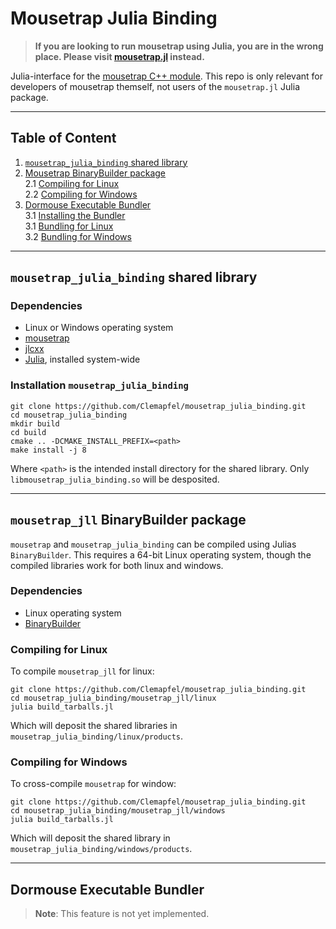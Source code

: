 # Mousetrap Julia Binding

> **If you are looking to run mousetrap using Julia, you are in the wrong place. Please visit [mousetrap.jl](https://github.com/Clemapfel/mousetrap.jl) instead.**

 Julia-interface for the [mousetrap C++ module](https://github.com/Clemapfel/mousetrap). This repo is only relevant for developers of mousetrap themself, not users of the `mousetrap.jl` Julia package.

---

## Table of Content

1. [`mousetrap_julia_binding` shared library](#mousetrapjuliabinding-shared-library)
2. [Mousetrap BinaryBuilder package](#mousetrapjll-binarybuilder-package)<br>
2.1 [Compiling for Linux](#compiling-for-linux)<br>
2.2 [Compiling for Windows](#compiling-for-windows)<br>
3. [Dormouse Executable Bundler](#dormouse-executable-bundler)<br>
3.1 [Installing the Bundler](#dormouse-installation)<br>
3.1 [Bundling for Linux](#bundling-for-linux)<br>
3.2 [Bundling for Windows](#bundling-for-windows)<br>

---

## `mousetrap_julia_binding` shared library

### Dependencies

+ Linux or Windows operating system
+ [mousetrap](https://github.com/Clemapfel/mousetrap)
+ [jlcxx](https://github.com/JuliaInterop/libcxxwrap-julia)
+ [Julia](https://julialang.org/downloads/), installed system-wide

### Installation `mousetrap_julia_binding`

```
git clone https://github.com/Clemapfel/mousetrap_julia_binding.git
cd mousetrap_julia_binding
mkdir build
cd build
cmake .. -DCMAKE_INSTALL_PREFIX=<path>
make install -j 8
```

Where `<path>` is the intended install directory for the shared library. Only `libmousetrap_julia_binding.so` will be desposited.

---

## `mousetrap_jll` BinaryBuilder package

`mousetrap` and `mousetrap_julia_binding` can be compiled using Julias `BinaryBuilder`. This requires a 64-bit Linux 
operating system, though the compiled libraries work for both linux and windows. 

### Dependencies
+ Linux operating system
+ [BinaryBuilder](https://github.com/JuliaPackaging/BinaryBuilder.jl)

### Compiling for Linux

To compile `mousetrap_jll` for linux:

```
git clone https://github.com/Clemapfel/mousetrap_julia_binding.git
cd mousetrap_julia_binding/mousetrap_jll/linux
julia build_tarballs.jl
```

Which will deposit the shared libraries in `mousetrap_julia_binding/linux/products`.

### Compiling for Windows

To cross-compile `mousetrap` for window:

```
git clone https://github.com/Clemapfel/mousetrap_julia_binding.git
cd mousetrap_julia_binding/mousetrap_jll/windows
julia build_tarballs.jl
```

Which will deposit the shared library in `mousetrap_julia_binding/windows/products`.

---

## Dormouse Executable Bundler

> **Note**: This feature is not yet implemented.


